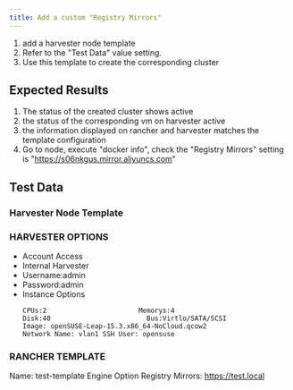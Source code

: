 ```yaml
---
title: Add a custom "Registry Mirrors"
---
```

1. add a harvester node template
1. Refer to the "Test Data" value setting.
1. Use this template to create the corresponding cluster

## Expected Results
1. The status of the created cluster shows active
1. the status of the corresponding vm on harvester active
1. the information displayed on rancher and harvester matches the template configuration
1. Go to node, execute "docker info", check the "Registry Mirrors" setting is "https://s06nkgus.mirror.aliyuncs.com"

## Test Data
### Harvester Node Template
### HARVESTER OPTIONS
- Account Access
- Internal Harvester
- Username:admin
- Password:admin
- Instance Options
    ```
    CPUs:2                       Memorys:4
    Disk:40                        Bus:Virtlo/SATA/SCSI
    Image: openSUSE-Leap-15.3.x86_64-NoCloud.qcow2
    Network Name: vlan1 SSH User: opensuse
    ```
### RANCHER TEMPLATE
Name: test-template	
Engine Option
Registry Mirrors:
https://test.local